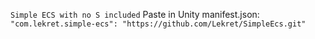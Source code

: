 ```Simple ECS with no S included```
Paste in Unity manifest.json:
```"com.lekret.simple-ecs": "https://github.com/Lekret/SimpleEcs.git"```

